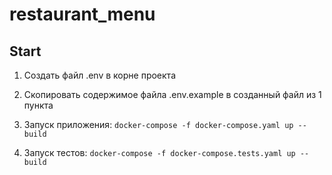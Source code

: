 # restaurant_menu

## Start

1. Создать файл .env в корне проекта

2. Скопировать содержимое файла .env.example в созданный файл из 1 пункта

3. Запуск приложения:
```docker-compose -f docker-compose.yaml up --build```

4. Запуск тестов:
```docker-compose -f docker-compose.tests.yaml up --build```
